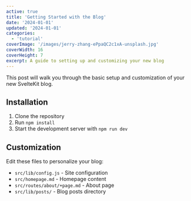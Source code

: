 ```yaml
---
active: true
title: 'Getting Started with the Blog'
date: '2024-01-01'
updated: '2024-01-01'
categories:
  - 'tutorial'
coverImage: '/images/jerry-zhang-ePpaQC2c1xA-unsplash.jpg'
coverWidth: 16
coverHeight: 7
excerpt: A guide to setting up and customizing your new blog
---
```


This post will walk you through the basic setup and customization of your new SvelteKit blog.

## Installation

1. Clone the repository
2. Run `npm install`
3. Start the development server with `npm run dev`

## Customization

Edit these files to personalize your blog:

- `src/lib/config.js` - Site configuration
- `src/homepage.md` - Homepage content
- `src/routes/about/+page.md` - About page
- `src/lib/posts/` - Blog posts directory
